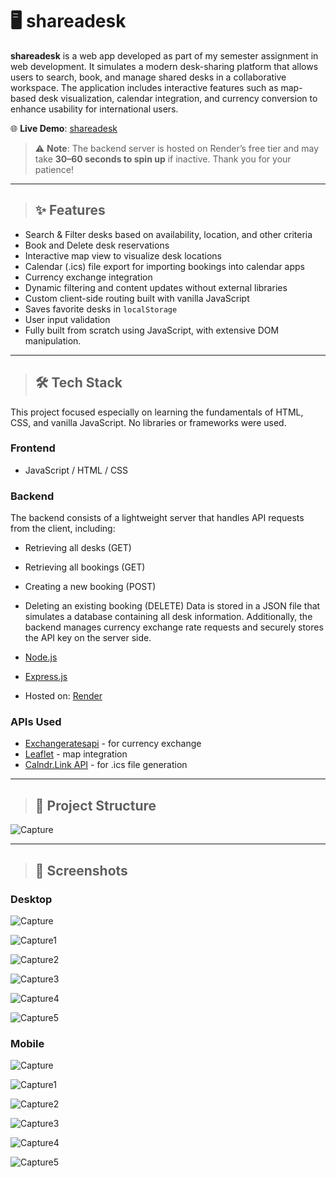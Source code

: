 # 🖥️ shareadesk

**shareadesk** is a web app developed as part of my semester assignment in web development. It simulates a modern desk-sharing platform that allows users to search, book, and manage shared desks in a collaborative workspace. The application includes interactive features such as map-based desk visualization, calendar integration, and currency conversion to enhance usability for international users.

🌐 **Live Demo**: [shareadesk](https://zhouw9n.github.io/shareadesk/)

> ⚠️ **Note**: The backend server is hosted on Render’s free tier and may take **30–60 seconds to spin up** if inactive.
Thank you for your patience!

---

> ## ✨ Features

- Search & Filter desks based on availability, location, and other criteria
- Book and Delete desk reservations
- Interactive map view to visualize desk locations
- Calendar (.ics) file export for importing bookings into calendar apps
- Currency exchange integration
- Dynamic filtering and content updates without external libraries
- Custom client-side routing built with vanilla JavaScript
- Saves favorite desks in `localStorage`
- User input validation
- Fully built from scratch using JavaScript, with extensive DOM manipulation.

---

> ## 🛠️ Tech Stack

This project focused especially on learning the fundamentals of HTML, CSS, and vanilla JavaScript. No libraries or frameworks were used.

### Frontend

- JavaScript / HTML / CSS

### Backend

The backend consists of a lightweight server that handles API requests from the client, including:
- Retrieving all desks (GET)
- Retrieving all bookings (GET)
- Creating a new booking (POST)
- Deleting an existing booking (DELETE)
Data is stored in a JSON file that simulates a database containing all desk information. Additionally, the backend manages currency exchange rate requests and securely stores the API key on the server side.

- [Node.js](https://nodejs.org/)
- [Express.js](https://expressjs.com/)
- Hosted on: [Render](https://render.com/)

### APIs Used

- [Exchangeratesapi](https://exchangeratesapi.io/documentation/) - for currency exchange
- [Leaflet](https://leafletjs.com/reference.html) - map integration
- [Calndr.Link API](https://addcal.co/api-docs) - for .ics file generation

---

> ## 📁 Project Structure

![Capture](https://github.com/user-attachments/assets/4f6af3e9-68a0-4117-889d-6b215f425ad6)

---

> ## 📸 Screenshots

### Desktop
![Capture](https://github.com/user-attachments/assets/2d899276-47fe-4b93-9a33-cd9aa36f1579)

![Capture1](https://github.com/user-attachments/assets/1f2fada6-ef08-4f4a-b185-40503c07ab3e)

![Capture2](https://github.com/user-attachments/assets/5a107dfe-9f75-49c0-bcfd-a11bce296022)

![Capture3](https://github.com/user-attachments/assets/bcc6137e-7e81-4f1c-990a-4ce5f0db25fd)

![Capture4](https://github.com/user-attachments/assets/6731298c-3f1f-4228-9fb1-97f71e2c347c)

![Capture5](https://github.com/user-attachments/assets/9144693d-3051-47b5-941e-18995e6e767e)

### Mobile
![Capture](https://github.com/user-attachments/assets/8776ad73-f71f-4c2a-9cd9-330accbd6369)

![Capture1](https://github.com/user-attachments/assets/5b73ea3f-d7f4-4cdf-8576-054ccf5b7794)

![Capture2](https://github.com/user-attachments/assets/2f54443b-d5eb-4929-9a38-f50249b9bd51)

![Capture3](https://github.com/user-attachments/assets/c478a022-0d5d-46bc-b030-ba47acd3c205)

![Capture4](https://github.com/user-attachments/assets/9abc1a9f-a04d-4958-8bb9-27d231642615)

![Capture5](https://github.com/user-attachments/assets/906682d8-6edc-47f7-8070-4a23cc540476)
